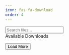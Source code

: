 ```yaml
---
icon: fas fa-download
order: 4
---
```


<div class="row">
  <div class="col-12 col-md-8 mb-3">
    <div class="input-group">
      <span class="input-group-text border-secondary bg-body"><i class="fas fa-search"></i></span>
      <input type="text" class="form-control border-secondary bg-body" id="searchInput" 
        placeholder="Search files..." aria-label="Search">
    </div>
  </div>
</div>

<div class="card">
  <div class="card-header">
    <span>
      <i class="far fa-folder-open fa-fw"></i>
      <span class="ms-2">Available Downloads</span>
    </span>
  </div>

  <div class="card-body">
    <ul id="download-list" class="list-group list-group-flush"></ul>
    <div class="text-center mt-3">
      <button id="loadMore" class="btn btn-outline-primary d-none">
        Load More
      </button>
    </div>
  </div>
</div>

<script>
document.addEventListener('DOMContentLoaded', function() {
  const fileList = [
    {% for file in site.static_files %}
      {% if file.path contains '/downloads/' %}
        {
          name: "{{ file.name }}",
          path: "{{ file.path | relative_url }}",
          date: "{{ file.modified_time | date: '%Y-%m-%d' }}"
        },
      {% endif %}
    {% endfor %}
  ];

  const itemsPerPage = 10;
  let currentPage = 0;
  let filteredFiles = [...fileList];

  const downloadList = document.getElementById('download-list');
  const loadMoreBtn = document.getElementById('loadMore');
  const searchInput = document.getElementById('searchInput');

  function displayFiles(files, start, limit) {
    const fragment = document.createDocumentFragment();
    
    files.slice(start, start + limit).forEach(file => {
      const li = document.createElement('li');
      li.className = 'list-group-item d-flex justify-content-between align-items-center';
      
      const fileInfo = document.createElement('div');
      fileInfo.className = 'd-flex flex-column';
      
      const nameDiv = document.createElement('div');
      const icon = document.createElement('i');
      icon.className = 'far fa-file fa-fw';
      
      const link = document.createElement('a');
      link.href = file.path;
      link.download = file.name;
      link.className = 'ms-2';
      link.textContent = file.name;
      
      nameDiv.appendChild(icon);
      nameDiv.appendChild(link);
      
      const dateDiv = document.createElement('small');
      dateDiv.className = 'text-muted ms-4';
      dateDiv.textContent = `Added: ${file.date}`;
      
      fileInfo.appendChild(nameDiv);
      fileInfo.appendChild(dateDiv);
      
      const downloadBtn = document.createElement('a');
      downloadBtn.href = file.path;
      downloadBtn.download = file.name;
      downloadBtn.className = 'btn btn-outline-primary btn-sm';
      downloadBtn.innerHTML = '<i class="fas fa-download"></i>';
      
      li.appendChild(fileInfo);
      li.appendChild(downloadBtn);
      fragment.appendChild(li);
    });

    return fragment;
  }

  function updateList() {
    downloadList.innerHTML = '';
    const fragment = displayFiles(filteredFiles, 0, itemsPerPage);
    downloadList.appendChild(fragment);
    
    loadMoreBtn.classList.toggle('d-none', filteredFiles.length <= itemsPerPage);
    currentPage = 1;
  }

  function handleSearch() {
    const searchTerm = searchInput.value.toLowerCase();
    filteredFiles = fileList.filter(file => 
      file.name.toLowerCase().includes(searchTerm)
    );
    updateList();
  }

  searchInput.addEventListener('input', handleSearch);

  loadMoreBtn.addEventListener('click', () => {
    const start = currentPage * itemsPerPage;
    const fragment = displayFiles(filteredFiles, start, itemsPerPage);
    downloadList.appendChild(fragment);
    currentPage++;
    
    if (currentPage * itemsPerPage >= filteredFiles.length) {
      loadMoreBtn.classList.add('d-none');
    }
  });

  // Initial display
  updateList();
});
</script>

<style>
#download-list .btn-sm {
  padding: 0.25rem 0.5rem;
}

.input-group {
  max-width: 100%;
}

#download-list .list-group-item:hover {
  background-color: var(--bs-gray-100);
}

[data-theme="dark"] #download-list .list-group-item:hover {
  background-color: var(--bs-gray-800);
}
</style>